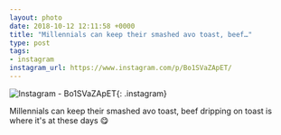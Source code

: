 ```yaml
---
layout: photo
date: 2018-10-12 12:11:58 +0000
title: "Millennials can keep their smashed avo toast, beef…"
type: post
tags:
- instagram
instagram_url: https://www.instagram.com/p/Bo1SVaZApET/
---
```


![Instagram - Bo1SVaZApET](https://colinseymour.co.uk/img/Bo1SVaZApET.jpg){: .instagram}

Millennials can keep their smashed avo toast, beef dripping on toast is where it's at these days 😋

